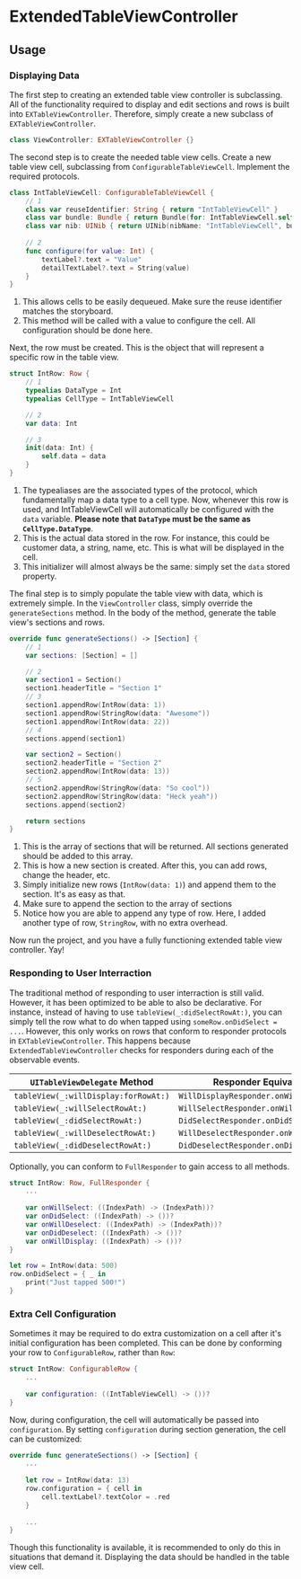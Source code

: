 # ExtendedTableViewController

## Usage

### Displaying Data

The first step to creating an extended table view controller is subclassing. All of the functionality required to 
display and edit sections and rows is built into `EXTableViewController`. Therefore, simply create a new 
subclass of `EXTableViewController`.

```swift
class ViewController: EXTableViewController {}
```


The second step is to create the needed table view cells. Create a new table view cell, subclassing from 
`ConfigurableTableViewCell`. Implement the required protocols.

```swift
class IntTableViewCell: ConfigurableTableViewCell {
    // 1
    class var reuseIdentifier: String { return "IntTableViewCell" }
    class var bundle: Bundle { return Bundle(for: IntTableViewCell.self) }
    class var nib: UINib { return UINib(nibName: "IntTableViewCell", bundle: bundle) }
    
    // 2
    func configure(for value: Int) {
        textLabel?.text = "Value"
        detailTextLabel?.text = String(value)
    }
}
```
1. This allows cells to be easily dequeued. Make sure the reuse identifier matches the storyboard.
2. This method will be called with a value to configure the cell. All configuration should be done here.


Next, the row must be created. This is the object that will represent a specific row in the table view.

```swift
struct IntRow: Row {
    // 1
    typealias DataType = Int
    typealias CellType = IntTableViewCell

    // 2
    var data: Int

    // 3
    init(data: Int) {
        self.data = data
    }
}
```

1. The typealiases are the associated types of the protocol, which fundamentally map a data type to a cell type. Now, whenever this row is used, and IntTableViewCell will automatically be configured with the `data` variable. **Please note that `DataType` must be the same as `CellType.DataType`**. 
2. This is the actual data stored in the row. For instance, this could be customer data, a string, name, etc. This is what will be displayed in the cell.
3. This initializer will almost always be the same: simply set the `data` stored property.


The final step is to simply populate the table view with data, which is extremely simple. In the `ViewController` class, simply override the `generateSections` method. In the body of the method, generate the table view's sections and rows.

```swift
override func generateSections() -> [Section] {
    // 1
    var sections: [Section] = []

    // 2
    var section1 = Section()
    section1.headerTitle = "Section 1"
    // 3
    section1.appendRow(IntRow(data: 1))
    section1.appendRow(StringRow(data: "Awesome"))
    section1.appendRow(IntRow(data: 22))
    // 4
    sections.append(section1)

    var section2 = Section()
    section2.headerTitle = "Section 2"
    section2.appendRow(IntRow(data: 13))
    // 5
    section2.appendRow(StringRow(data: "So cool"))
    section2.appendRow(StringRow(data: "Heck yeah"))
    sections.append(section2)

    return sections
}
```

1. This is the array of sections that will be returned. All sections generated should be added to this array.
2. This is how a new section is created. After this, you can add rows, change the header, etc.
3. Simply initialize new rows (`IntRow(data: 1)`) and append them to the section. It's as easy as that.
4. Make sure to append the section to the array of sections
5. Notice how you are able to append any type of row. Here, I added another type of row, `StringRow`, with no extra overhead.

Now run the project, and you have a fully functioning extended table view controller. Yay!


### Responding to User Interraction

The traditional method of responding to user interraction is still valid. However, it has been optimized to be able to also be declarative. For instance, instead of having to use `tableView(_:didSelectRowAt:)`, you can simply tell the row what to do when tapped using `someRow.onDidSelect = ...`. However, this only works on rows that conform to responder protocols in `EXTableViewController`. This happens because `ExtendedTableViewController` checks for responders during each of the observable events. 

`UITableViewDelegate` Method | Responder Equivalent
------------------------------------- | -------------------------------
`tableView(_:willDisplay:forRowAt:)` | `WillDisplayResponder.onWillDisplay`
`tableView(_:willSelectRowAt:)` | `WillSelectResponder.onWillSelect`
`tableView(_:didSelectRowAt:)` | `DidSelectResponder.onDidSelect`
`tableView(_:willDeselectRowAt:)` | `WillDeselectResponder.onWillDeselect`
`tableView(_:didDeselectRowAt:)` | `DidDeselectResponder.onDidDeselect`

Optionally, you can conform to `FullResponder` to gain access to all methods.

```swift
struct IntRow: Row, FullResponder {
    ...
    
    var onWillSelect: ((IndexPath) -> (IndexPath))?
    var onDidSelect: ((IndexPath) -> ())?
    var onWillDeselect: ((IndexPath) -> (IndexPath))?
    var onDidDeselect: ((IndexPath) -> ())?
    var onWillDisplay: ((IndexPath) -> ())?
}
```

```swift
let row = IntRow(data: 500)
row.onDidSelect = { _ in
    print("Just tapped 500!")
}
```

### Extra Cell Configuration

Sometimes it may be required to do extra customization on a cell after it's initial configuration has been completed. This can be done by conforming your row to `ConfigurableRow`, rather than `Row`:

```swift
struct IntRow: ConfigurableRow {
    ...
    
    var configuration: ((IntTableViewCell) -> ())?
}
```

Now, during configuration, the cell will automatically be passed into `configuration`. By setting `configuration` during section generation, the cell can be customized:

```swift
override func generateSections() -> [Section] {
    ...
    
    let row = IntRow(data: 13)
    row.configuration = { cell in
        cell.textLabel?.textColor = .red
    }
    
    ...
}
```

Though this functionality is available, it is recommended to only do this in situations that demand it. Displaying the data should be handled in the table view cell.

